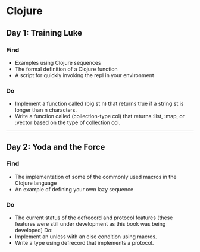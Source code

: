 # Clojure

## Day 1: Training Luke

### Find

* Examples using Clojure sequences
* The formal definition of a Clojure function
* A script for quickly invoking the repl in your environment

### Do
* Implement a function called (big st n) that returns true if a string st is
longer than n characters.
* Write a function called (collection-type col) that returns :list, :map, or :vector based on the type of collection col.

---

## Day 2: Yoda and the Force

### Find

* The implementation of some of the commonly used macros in the Clojure language
* An example of defining your own lazy sequence

### Do

* The current status of the defrecord and protocol features (these features were still under development as this book was being developed)
Do:
* Implement an unless with an else condition using macros.
* Write a type using defrecord that implements a protocol.